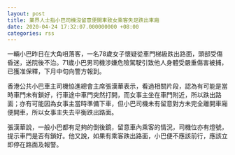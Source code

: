 ```yaml
---
layout: post
title: 業界人士指小巴司機沒留意便開車致女乘客失足跌出車廂
date: 2020-04-24 17:32:07.000000000 +08:00
categories: rss
---
```


一輛小巴昨日在大角咀落客，一名78歲女子懷疑從車門梯級跌出路面，頭部受傷昏迷，送院後不治。71歲小巴男司機涉嫌危險駕駛引致他人身體受嚴重傷害被捕，已獲准保釋，下月中旬向警方報到。 

香港公共小巴車主司機協進總會主席張漢華表示，看過相關片段，認為有可能是當時車門未有鎖好，行車途中車門突然打開，而女事主坐在車門附近，所以跌出路面；亦有可能因為女事主當時準備下車，但小巴司機未有留意對方未完全離開車廂便開車，所以女事主失去平衡跌出路面。

張漢華說，一般小巴都有足夠的倒後鏡，留意車內乘客的情況，司機位亦有燈號，提示車門是否有鎖好。他又說，如果有乘客跌出路面，小巴便不應該前行，應該立即停在路面及報警。
